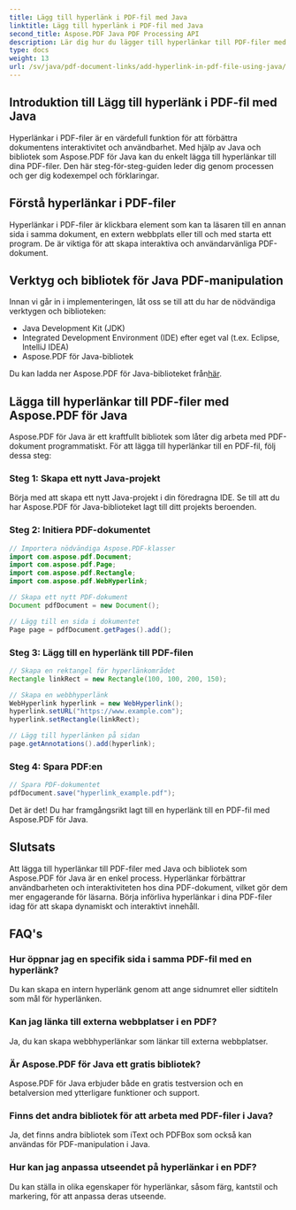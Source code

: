```yaml
---
title: Lägg till hyperlänk i PDF-fil med Java
linktitle: Lägg till hyperlänk i PDF-fil med Java
second_title: Aspose.PDF Java PDF Processing API
description: Lär dig hur du lägger till hyperlänkar till PDF-filer med hjälp av Java med steg-för-steg-instruktioner och källkod. Förbättra dina PDF-dokument med interaktivitet.
type: docs
weight: 13
url: /sv/java/pdf-document-links/add-hyperlink-in-pdf-file-using-java/
---
```


## Introduktion till Lägg till hyperlänk i PDF-fil med Java

Hyperlänkar i PDF-filer är en värdefull funktion för att förbättra dokumentens interaktivitet och användbarhet. Med hjälp av Java och bibliotek som Aspose.PDF för Java kan du enkelt lägga till hyperlänkar till dina PDF-filer. Den här steg-för-steg-guiden leder dig genom processen och ger dig kodexempel och förklaringar.

## Förstå hyperlänkar i PDF-filer

Hyperlänkar i PDF-filer är klickbara element som kan ta läsaren till en annan sida i samma dokument, en extern webbplats eller till och med starta ett program. De är viktiga för att skapa interaktiva och användarvänliga PDF-dokument.

## Verktyg och bibliotek för Java PDF-manipulation

Innan vi går in i implementeringen, låt oss se till att du har de nödvändiga verktygen och biblioteken:

- Java Development Kit (JDK)
- Integrated Development Environment (IDE) efter eget val (t.ex. Eclipse, IntelliJ IDEA)
- Aspose.PDF för Java-bibliotek

 Du kan ladda ner Aspose.PDF för Java-biblioteket från[här](https://releases.aspose.com/pdf/java/).

## Lägga till hyperlänkar till PDF-filer med Aspose.PDF för Java

Aspose.PDF för Java är ett kraftfullt bibliotek som låter dig arbeta med PDF-dokument programmatiskt. För att lägga till hyperlänkar till en PDF-fil, följ dessa steg:

### Steg 1: Skapa ett nytt Java-projekt

Börja med att skapa ett nytt Java-projekt i din föredragna IDE. Se till att du har Aspose.PDF för Java-biblioteket lagt till ditt projekts beroenden.

### Steg 2: Initiera PDF-dokumentet

```java
// Importera nödvändiga Aspose.PDF-klasser
import com.aspose.pdf.Document;
import com.aspose.pdf.Page;
import com.aspose.pdf.Rectangle;
import com.aspose.pdf.WebHyperlink;

// Skapa ett nytt PDF-dokument
Document pdfDocument = new Document();

// Lägg till en sida i dokumentet
Page page = pdfDocument.getPages().add();
```

### Steg 3: Lägg till en hyperlänk till PDF-filen

```java
// Skapa en rektangel för hyperlänkområdet
Rectangle linkRect = new Rectangle(100, 100, 200, 150);

// Skapa en webbhyperlänk
WebHyperlink hyperlink = new WebHyperlink();
hyperlink.setURL("https://www.example.com");
hyperlink.setRectangle(linkRect);

// Lägg till hyperlänken på sidan
page.getAnnotations().add(hyperlink);
```

### Steg 4: Spara PDF:en

```java
// Spara PDF-dokumentet
pdfDocument.save("hyperlink_example.pdf");
```

Det är det! Du har framgångsrikt lagt till en hyperlänk till en PDF-fil med Aspose.PDF för Java.

## Slutsats

Att lägga till hyperlänkar till PDF-filer med Java och bibliotek som Aspose.PDF för Java är en enkel process. Hyperlänkar förbättrar användbarheten och interaktiviteten hos dina PDF-dokument, vilket gör dem mer engagerande för läsarna. Börja införliva hyperlänkar i dina PDF-filer idag för att skapa dynamiskt och interaktivt innehåll.

## FAQ's

### Hur öppnar jag en specifik sida i samma PDF-fil med en hyperlänk?

Du kan skapa en intern hyperlänk genom att ange sidnumret eller sidtiteln som mål för hyperlänken.

### Kan jag länka till externa webbplatser i en PDF?

Ja, du kan skapa webbhyperlänkar som länkar till externa webbplatser.

### Är Aspose.PDF för Java ett gratis bibliotek?

Aspose.PDF för Java erbjuder både en gratis testversion och en betalversion med ytterligare funktioner och support.

### Finns det andra bibliotek för att arbeta med PDF-filer i Java?

Ja, det finns andra bibliotek som iText och PDFBox som också kan användas för PDF-manipulation i Java.

### Hur kan jag anpassa utseendet på hyperlänkar i en PDF?

Du kan ställa in olika egenskaper för hyperlänkar, såsom färg, kantstil och markering, för att anpassa deras utseende.